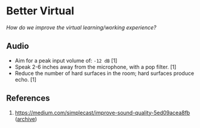 # Better Virtual

_How do we improve the virtual learning/working experience?_

## Audio
- Aim for a peak input volume of: `-12 dB` [1]
- Speak 2-6 inches away from the microphone, with a pop filter. [1]
- Reduce the number of hard surfaces in the room; hard surfaces produce echo. [1]

## References
1. https://medium.com/simplecast/improve-sound-quality-5ed09acea8fb ([archive](https://archive.ph/a53KQ))
